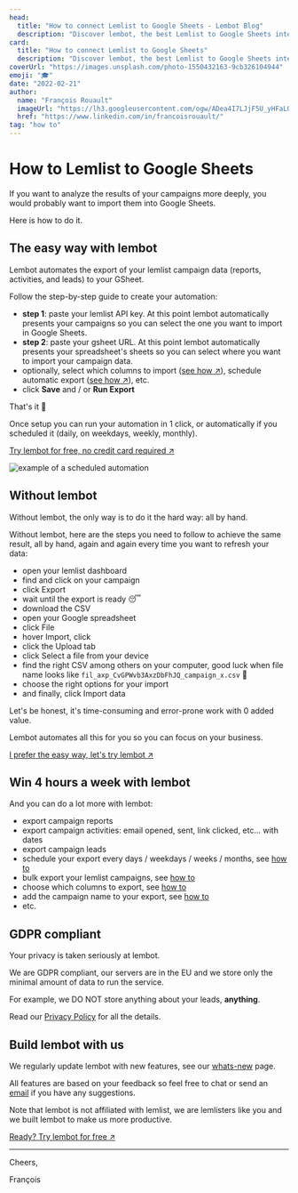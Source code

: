 ```yaml
---
head:
  title: "How to connect Lemlist to Google Sheets - Lembot Blog"
  description: "Discover lembot, the best Lemlist to Google Sheets integration. A no code tool made by lemlisters for lemlisters."
card:
  title: "How to connect Lemlist to Google Sheets"
  description: "Discover lembot, the best Lemlist to Google Sheets integration. A no code tool made by lemlisters for lemlisters."
coverUrl: "https://images.unsplash.com/photo-1550432163-9cb326104944"
emoji: "🎓"
date: "2022-02-21"
author:
  name: "François Rouault"
  imageUrl: "https://lh3.googleusercontent.com/ogw/ADea4I7LJjF5U_yHFaLQIoNCysLkiEHPLHnWKxj0i1SadVY=s32-c-mo"
  href: "https://www.linkedin.com/in/francoisrouault/"
tag: "how to"
---
```


# How to Lemlist to Google Sheets

If you want to analyze the results of your campaigns more deeply, you would probably want to import them into Google Sheets.

Here is how to do it.

## The easy way with lembot

Lembot automates the export of your lemlist campaign data (reports, activities, and leads) to your GSheet.

Follow the step-by-step guide to create your automation:

- **step 1**: paste your lemlist API key. At this point lembot automatically presents your campaigns so you can select the one you want to import in Google Sheets.
- **step 2**: paste your gsheet URL. At this point lembot automatically presents your spreadsheet's sheets so you can select where you want to import your campaign data.
- optionally, select which columns to import ([see how ↗️](https://lembot.com/blog/keep-your-lemlist-export-minimalist-and-consistent)), schedule automatic export ([see how ↗️](https://lembot.com/blog/schedule-exports)), etc.
- click **Save** and / or **Run Export**

That's it 🤩

Once setup you can run your automation in 1 click, or automatically if you scheduled it (daily, on weekdays, weekly, monthly).

[Try lembot for free, no credit card required ↗️](https://lembot.com/signup)

![example of a scheduled automation](https://user-images.githubusercontent.com/2499356/160924795-b1514837-7d27-431a-b2b4-360806853a18.jpg)

## Without lembot

Without lembot, the only way is to do it the hard way: all by hand.

Without lembot, here are the steps you need to follow to achieve the same result, all by hand, again and again every time you want to refresh your data:

- open your lemlist dashboard
- find and click on your campaign
- click Export
- wait until the export is ready 😴
- download the CSV
- open your Google spreadsheet
- click File
- hover Import, click
- click the Upload tab
- click Select a file from your device
- find the right CSV among others on your computer, good luck when file name looks like `fil_axp_CvGPWvb3AxzDbFhJQ_campaign_x.csv` 🤯
- choose the right options for your import
- and finally, click Import data

Let's be honest, it's time-consuming and error-prone work with 0 added value.

Lembot automates all this for you so you can focus on your business.

[I prefer the easy way, let's try lembot ↗️](https://lembot.com/signup)

## Win 4 hours a week with lembot

And you can do a lot more with lembot:

- export campaign reports
- export campaign activities: email opened, sent, link clicked, etc... with dates
- export campaign leads
- schedule your export every days / weekdays / weeks / months, see [how to](https://lembot.com/blog/schedule-exports)
- bulk export your lemlist campaigns, see [how to](https://lembot.com/blog/bulk-export-your-lemlist-campaigns)
- choose which columns to export, see [how to](https://lembot.com/blog/keep-your-lemlist-export-minimalist-and-consistent)
- add the campaign name to your export, see [how to](https://lembot.com/blog/add-the-campaign-name-in-your-export)
- etc.

## GDPR compliant

Your privacy is taken seriously at lembot.

We are GDPR compliant, our servers are in the EU and we store only the minimal amount of data to run the service.

For example, we DO NOT store anything about your leads, **anything**.

Read our [Privacy Policy](https://lembot.com/privacy) for all the details.

## Build lembot with us

We regularly update lembot with new features, see our [whats-new](https://lembot.com/whats-new) page.

All features are based on your feedback so feel free to chat or send an [email](mailto:francois@lembot.com) if you have any suggestions.

Note that lembot is not affiliated with lemlist, we are lemlisters like you and we built lembot to make us more productive.

[Ready? Try lembot for free ↗️](https://lembot.com/signup)

---

Cheers,

François
